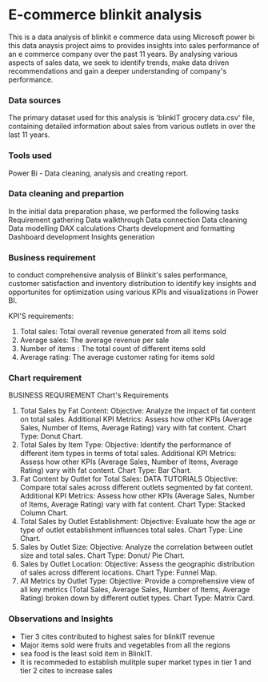 # E-commerce blinkit analysis
This is a data analysis of blinkit e commerce data using Microsoft power bi
this data anaysis project aims to provides insights into sales performance of an e commerce company over the past 11 years. By analysing various aspects of sales data, we seek to identify trends, make data driven recommendations and gain a deeper understanding of company's performance.
### Data sources
The primary dataset used for this analysis is 'blinkIT grocery data.csv' file, containing detailed information about sales from various outlets in over the last 11 years.

### Tools used
Power Bi - Data cleaning, analysis and creating report.

### Data cleaning and prepartion
In the initial data preparation phase, we performed the following tasks
Requirement gathering
Data walkthrough
Data connection
Data cleaning
Data modelling
DAX calculations
Charts development and formatting
Dashboard development
Insights generation
### Business requirement
to conduct comprehensive analysis of Blinkit's sales performance, customer satisfaction and inventory distribution to identify key insights and opportunites for optimization using various KPIs and visualizations in Power BI. 

KPI'S requirements:
1. Total sales: Total overall revenue generated from all items sold
2. Average sales: The average revenue per sale
3. Number of items : The total count of different items sold
4. Average rating: The average customer rating for items sold


### Chart requirement

BUSINESS REQUIREMENT
Chart's Requirements
1. Total Sales by Fat Content:
Objective: Analyze the impact of fat content on total sales.
Additional KPI Metrics: Assess how other KPIs (Average Sales, Number of Items, Average Rating) vary with fat content. Chart Type: Donut Chart.
2. Total Sales by Item Type:
Objective: Identify the performance of different item types in terms of total sales.
Additional KPI Metrics: Assess how other KPIs (Average Sales, Number of Items, Average Rating) vary with fat content. Chart Type: Bar Chart.
3. Fat Content by Outlet for Total Sales:
DATA TUTORIALS
Objective: Compare total sales across different outlets segmented by fat content. Additional KPI Metrics: Assess how other KPIs (Average Sales, Number of Items, Average Rating) vary with fat content. Chart Type: Stacked Column Chart.
4. Total Sales by Outlet Establishment:
Objective: Evaluate how the age or type of outlet establishment influences total sales. Chart Type: Line Chart.
5. Sales by Outlet Size:
Objective: Analyze the correlation between outlet size and total sales. Chart Type: Donut/ Pie Chart.
6. Sales by Outlet Location:
Objective: Assess the geographic distribution of sales across different locations.
Chart Type: Funnel Map.
7. All Metrics by Outlet Type:
Objective: Provide a comprehensive view of all key metrics (Total Sales, Average Sales, Number of Items, Average Rating) broken down by different outlet types.
Chart Type: Matrix Card.


### Observations and Insights
- Tier 3 cites contributed to highest sales for blinkIT revenue
- Major items sold were fruits and vegetables from all the regions
- sea food is the least sold item in BlinkIT.
- It is recommeded to establish mulitple super market types in tier 1 and tier 2 cites to increase sales
